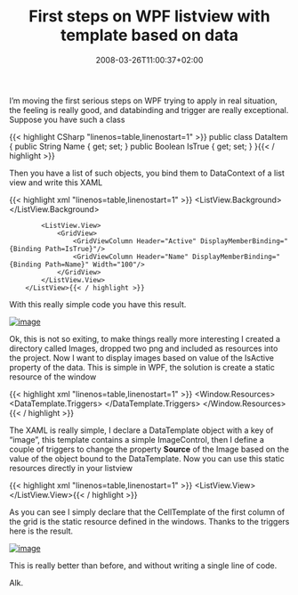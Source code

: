 ﻿---
title: "First steps on WPF listview with template based on data"
description: ""
date: 2008-03-26T11:00:37+02:00
draft: false
tags: [WPF]
categories: [WPF]
---
I’m moving the first serious steps on WPF trying to apply in real situation, the feeling is really good, and databinding and trigger are really exceptional. Suppose you have such a class

{{< highlight CSharp "linenos=table,linenostart=1" >}}
public class DataItem {
    public String Name { get; set; }
    public Boolean IsTrue { get; set; }
}{{< / highlight >}}

<!-- Code inserted with Steve Dunn's Windows Live Writer Code Formatter Plugin.  http://dunnhq.com -->

Then you have a list of such objects, you bind them to DataContext of a list view and write this XAML

{{< highlight xml "linenos=table,linenostart=1" >}}
        <ListView x:Name="listView1" HorizontalContentAlignment="Stretch" ItemsSource="{Binding}">
            <ListView.Background>
                <LinearGradientBrush StartPoint="0,0" EndPoint="1,0" >
                    <GradientStop Offset="0" Color="White" />
                    <GradientStop Offset="1" Color="Yellow" />
                </LinearGradientBrush>
            </ListView.Background>

            <ListView.View>
                <GridView>
                    <GridViewColumn Header="Active" DisplayMemberBinding="{Binding Path=IsTrue}"/>
                    <GridViewColumn Header="Name" DisplayMemberBinding="{Binding Path=Name}" Width="100"/>
                </GridView>
            </ListView.View>
        </ListView>{{< / highlight >}}

<!-- Code inserted with Steve Dunn's Windows Live Writer Code Formatter Plugin.  http://dunnhq.com -->

With this really simple code you have this result.

[![image](http://www.nablasoft.com/Alkampfer/wp-content/uploads/2008/03/image-thumb4.png)](http://www.nablasoft.com/Alkampfer/wp-content/uploads/2008/03/image4.png)

Ok, this is not so exiting, to make things really more interesting I created a directory called Images, dropped two png and included as resources into the project. Now I want to display images based on value of the IsActive property of the data. This is simple in WPF, the solution is create a static resource of the window

{{< highlight xml "linenos=table,linenostart=1" >}}
 <Window.Resources>
        <DataTemplate x:Key="image">
            <Image x:Name="TheImage" />
            <DataTemplate.Triggers>
                <DataTrigger Binding="{Binding Path=IsTrue}" Value="true">
                    <Setter TargetName="TheImage" Property="Source" Value="Images/Computer.png" />
                </DataTrigger>
                <DataTrigger Binding="{Binding Path=IsTrue}" Value="false">
                    <Setter TargetName="TheImage" Property="Source" Value="Images/error.png" />
                </DataTrigger>
            </DataTemplate.Triggers>
        </DataTemplate>
    </Window.Resources>{{< / highlight >}}

<!-- Code inserted with Steve Dunn's Windows Live Writer Code Formatter Plugin.  http://dunnhq.com -->

The XAML is really simple, I declare a DataTemplate object with a key of “image”, this template contains a simple ImageControl, then I define a couple of triggers to change the property  **Source** of the Image based on the value of the object bound to the DataTemplate. Now you can use this static resources directly in your listview

{{< highlight xml "linenos=table,linenostart=1" >}}
            <ListView.View>
                <GridView>
                    <GridViewColumn Header="Active" CellTemplate="{StaticResource image}" />
                    <GridViewColumn Header="Active" DisplayMemberBinding="{Binding Path=IsTrue}"/>
                    <GridViewColumn Header="Name" DisplayMemberBinding="{Binding Path=Name}" Width="100"/>
                </GridView>
            </ListView.View>{{< / highlight >}}

<!-- Code inserted with Steve Dunn's Windows Live Writer Code Formatter Plugin.  http://dunnhq.com -->

As you can see I simply declare that the CellTemplate of the first column of the grid is the static resource defined in the windows. Thanks to the triggers here is the result.

[![image](http://www.nablasoft.com/Alkampfer/wp-content/uploads/2008/03/image-thumb5.png)](http://www.nablasoft.com/Alkampfer/wp-content/uploads/2008/03/image5.png)

This is really better than before, and without writing a single line of code.

Alk.
